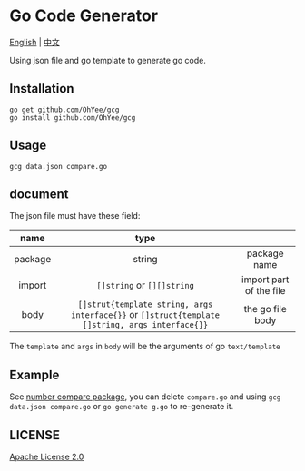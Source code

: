 # Go Code Generator

[English](/README.md) | [中文](/README_CN.md)

Using json file and go template to generate go code.

## Installation

```
go get github.com/OhYee/gcg
go install github.com/OhYee/gcg
```

## Usage

```
gcg data.json compare.go
```

## document

The json file must have these field:

|name|type||
|:---:|:---:|:---:|
|package|string|package name|
|import|`[]string` or `[][]string`|import part of the file|
|body|`[]strut{template string, args interface{}}` or `[]struct{template []string, args interface{}}`|the go file body|

The `template` and `args` in `body` will be the arguments of go `text/template`

## Example

See [number compare package](https://github.com/OhYee/gcg/tree/master/example/compare), you can delete `compare.go` and using `gcg data.json compare.go` or `go generate g.go` to re-generate it.

## LICENSE

[Apache License 2.0](/LICENSE)

